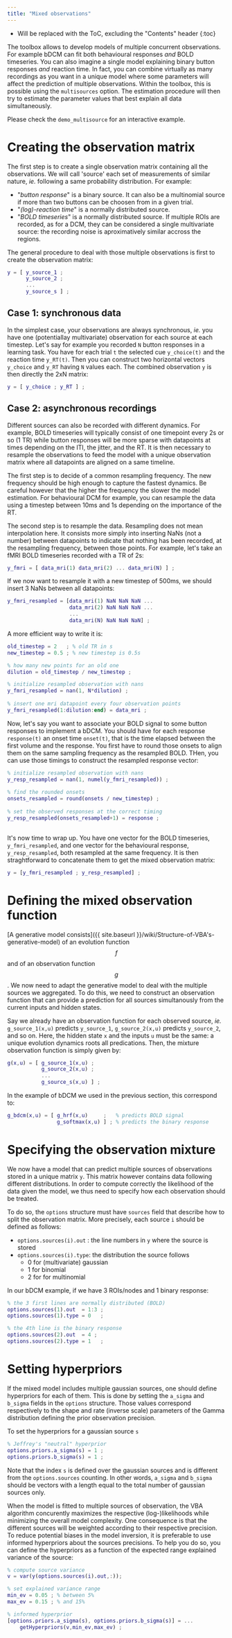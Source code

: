 ```yaml
---
title: "Mixed observations"
---
```

* Will be replaced with the ToC, excluding the "Contents" header
{:toc}

The toolbox allows to develop models of multiple concurrent observations. For example bDCM can fit both behavioural responses _and_ BOLD timeseries. You can also imagine a single model explaining binary button responses _and_ reaction time. In fact, you can combine virtually as many recordings as you want in a unique model where some parameters will affect the prediction of multiple observations. Within the toolbox, this is possible using the ```multisources``` option. The estimation procedure will then try to estimate the parameter values that best explain all data simultaneously.

Please check the ```demo_multisource``` for an interactive example.

# Creating the observation matrix

The first step is to create a single observation matrix containing all the observations. We will call 'source' each set of measurements of similar nature, _ie._ following a same probability distribution. For example:

* "_button response_" is a binary source. It can also be a multinomial source if more than two buttons can be choosen from in a given trial.
* "_(log)-reaction time_" is a normally distributed source.
* "_BOLD timeseries_" is a normally distributed source. If multiple ROIs are recorded, as for a DCM, they can be considered a single multivariate source: the recording noise is aproximatively similar accross the regions. 

The general procedure to deal with those multiple observations is first to create the observation matrix:

```matlab
y = [ y_source_1 ;
      y_source_2 ;
      ...
      y_source_s ] ;
```

## Case 1: synchronous data

In the simplest case, your observations are always synchronous, _ie._ you have one (potentiallay multivariate) observation for each source at each timestep. 
Let's say for example you recorded ```N``` button responses in a learning task. You have for each trial ```t``` the selected cue ```y_choice(t)``` and the reaction time ```y_RT(t)```. Then you can construct two horizontal vectors ```y_choice``` and ```y_RT``` having ```N``` values each. The combined observation ```y``` is then directly the 2xN matrix:

```matlab
y = [ y_choice ; y_RT ] ;
```

## Case 2: asynchronous recordings

Different sources can also be recorded with different dynamics. For example, BOLD timeseries will typically consist of one timepoint every 2s or so (1 TR) while button responses will be more sparse with datapoints at times depending on the ITI, the jitter, and the RT. It is then necessary to resample the observations to feed the model with a unique observation matrix where all datapoints are aligned on a same timeline.

The first step is to decide of a common resampling frequency. The new frequency should be high enough to capture the fastest dynamics. Be careful however that the higher the frequency the slower the model estimation. For behavioural DCM for example, you can resample the data using a timestep between 10ms and 1s depending on the importance of the RT. 

The second step is to resample the data. Resampling does not mean interpolation here. It consists more simply into inserting NaNs (not a number) between datapoints to indicate that nothing has been recorded, at the resampling frequency, between those points. For example, let's take an fMRI BOLD timeseries recorded with a TR of 2s:

```matlab
y_fmri = [ data_mri(1) data_mri(2) ... data_mri(N) ] ;
```

If we now want to resample it with a new timestep of 500ms, we should insert 3 NaNs between all datapoints: 

```matlab
y_fmri_resampled = [data_mri(1) NaN NaN NaN ...
                    data_mri(2) NaN NaN NaN ...
                    ... 
                    data_mri(N) NaN NaN NaN] ;
```

A more efficient way to write it is:

```matlab
old_timestep = 2   ; % old TR in s
new_timestep = 0.5 ; % new timestep is 0.5s

% how many new points for an old one
dilution = old_timestep / new_timestep ; 

% initialize resampled observation with nans
y_fmri_resampled = nan(1, N*dilution) ; 
 
% insert one mri datapoint every four observation points
y_fmri_resampled(1:dilution:end) = data_mri ; 

```

Now, let's say you want to associate your BOLD signal to some button responses to implement a bDCM. You should have for each response ```response(t)``` an onset time ```onset(t)```, that is the time elapsed between the first volume and the response. You first have to round those onsets to align them on the same sampling frequency as the resampled BOLD. THen, you can use those timings to construct the resampled response vector: 

```matlab
% initialize resampled observation with nans
y_resp_resampled = nan(1, numel(y_fmri_resampled)) ; 
 
% find the rounded onsets
onsets_resampled = round(onsets / new_timestep) ;
 
% set the observed responses at the correct timing
y_resp_resampled(onsets_resampled+1) = response ;
 
```

It's now time to wrap up. You have one vector for the BOLD timeseries, ```y_fmri_resampled```, and one vector for the behavioural response, ```y_resp_resampled```, both resampled at the same frequency. It is then straghtforward to concatenate them to get the mixed observation matrix:

```matlab
y = [y_fmri_resampled ; y_resp_resampled] ;
```

# Defining the mixed observation function

[A generative model consists]({{ site.baseurl }}/wiki/Structure-of-VBA's-generative-model) of an evolution function $$f$$ and of an observation function $$g$$. We now need to adapt the generative model to deal with the multiple sources we aggregated. To do this, we need to construct an observation function that can provide a prediction for all sources simultanously from the current inputs and hidden states.

Say we already have an observation function for each observed source, _ie._ ```g_source_1(x,u)``` predicts ```y_source_1```, ```g_source_2(x,u)``` predicts ```y_source_2```, and so on. Here, the hidden state ```x``` and the inputs ```u``` must be the same: a unique evolution dynamics roots all predications. Then, the mixture observation function is simply given by:

```matlab
g(x,u) = [ g_source_1(x,u) ;
           g_source_2(x,u) ;
           ...
           g_source_s(x,u) ] ;
```

In the example of bDCM we used in the previous section, this correspond to:

```matlab
g_bdcm(x,u) = [ g_hrf(x,u)     ;   % predicts BOLD signal  
                g_softmax(x,u) ] ; % predicts the binary response
```

# Specifying the observation mixture

We now have a model that can predict multiple sources of observations stored in a unique matrix ```y```. This matrix however contains data following different distributions. In order to compute correctly the likelihood of the data given the model, we thus need to specify how each observation should be treated. 

To do so, the ```options``` structure must have ```sources``` field that describe how to split the observation matrix. More precisely, each source ```i``` should be defined as follows:

* ```options.sources(i).out``` : the line numbers in ```y``` where the source is stored
* ```options.sources(i).type```: the distribution the source follows
	- 0 for (multivariate) gaussian
	- 1 for binomial
	- 2 for for multinomial

In our bDCM example, if we have 3 ROIs/nodes and 1 binary response:

```matlab
% the 3 first lines are normally distributed (BOLD)
options.sources(1).out  = 1:3 ;
options.sources(1).type = 0   ;

% the 4th line is the binary response
options.sources(2).out  = 4 ;
options.sources(2).type = 1   ;

```

# Setting hyperpriors

If the mixed model includes multiple gaussian sources, one should define hyperpriors for each of them. This is done by setting the ```a_sigma``` and ```b_sigma``` fields in the ```options``` structure. Those values correspond respectively to the shape and rate (inverse scale) parameters of the Gamma distribution defining the prior observation precision.

To set the hyperpriors for a gaussian source ```s```

```matlab
% Jeffrey's "neutral" hyperprior
options.priors.a_sigma(s) = 1 ;
options.priors.b_sigma(s) = 1 ;
```

Note that the index ```s``` is defined over the gaussian sources and is different from the ```options.sources``` counting. In other words, ```a_sigma``` and ```b_sigma``` should be vectors with a length equal to the total number of gaussian sources only.

When the model is fitted to multiple sources of observation, the VBA algorithm concurently maximizes the respective (log-)likelihoods while minimizing the overall model complexity. One consequence is that the different sources will be weighted according to their respective precision. To reduce potential biases in the model inversion, it is preferable to use informed hyperpriors about the sources precisions. To help you do so, you can define the hyperpriors as a function of the expected range explained variance of the source:

```matlab
% compute source variance
v = var(y(options.sources(i).out,:));

% set explained variance range
min_ev = 0.05 ; % between 5%
max_ev = 0.15 ; % and 15%

% informed hyperprior
[options.priors.a_sigma(s), options.priors.b_sigma(s)] = ...
	getHyperpriors(v,min_ev,max_ev) ;
```